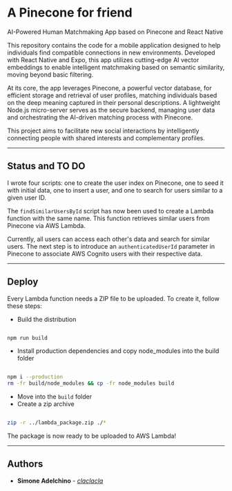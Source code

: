 # A Pinecone for friend

AI-Powered Human Matchmaking App based on Pinecone and React Native

This repository contains the code for a mobile application designed to help individuals find compatible connections in new environments. Developed with React Native and Expo, this app utilizes cutting-edge AI vector embeddings to enable intelligent matchmaking based on semantic similarity, moving beyond basic filtering.

At its core, the app leverages Pinecone, a powerful vector database, for efficient storage and retrieval of user profiles, matching individuals based on the deep meaning captured in their personal descriptions. A lightweight Node.js micro-server serves as the secure backend, managing user data and orchestrating the AI-driven matching process with Pinecone.

This project aims to facilitate new social interactions by intelligently connecting people with shared interests and complementary profiles.

--------------------------------------------------------------------------------

## Status and TO DO

I wrote four scripts: one to create the user index on Pinecone, one to seed it with initial data, one to insert a user, and one to search for users similar to a given user ID.

The `findSimilarUsersById` script has now been used to create a Lambda function with the same name. This function retrieves similar users from Pinecone via AWS Lambda.

Currently, all users can access each other's data and search for similar users. The next step is to introduce an `authenticatedUserId` parameter in Pinecone to associate AWS Cognito users with their respective data.

--------------------------------------------------------------------------------

## Deploy

Every Lambda function needs a ZIP file to be uploaded. To create it, follow these steps:

- Build the distribution

```bash

npm run build

```

- Install production dependencies and copy node_modules into the build folder

```bash

npm i --production
rm -fr build/node_modules && cp -fr node_modules build

```

- Move into the `build` folder
- Create a zip archive

```bash

zip -r ../lambda_package.zip ./*

```

The package is now ready to be uploaded to AWS Lambda!

--------------------------------------------------------------------------------

## Authors

- **Simone Adelchino** - [_claclacla_](https://twitter.com/_claclacla_)